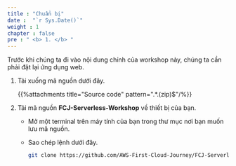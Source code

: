```yaml
---
title : "Chuẩn bị"
date :  "`r Sys.Date()`" 
weight : 1 
chapter : false
pre : " <b> 1. </b> "
---
```

Trước khi chúng ta đi vào nội dung chính của workshop này, chúng ta cần phải đặt lại ứng dụng web.

1. Tải xuống mã nguồn dưới đây.

    {{%attachments title="Source code" pattern=".*\.(zip)$"/%}}

2. Tải mã nguồn **FCJ-Serverless-Workshop** về thiết bị của bạn.
    - Mở một terminal trên máy tính của bạn trong thư mục nơi bạn muốn lưu mã nguồn.
    - Sao chép lệnh dưới đây.

      ```bash
      git clone https://github.com/AWS-First-Cloud-Journey/FCJ-Serverless-Workshop.git
      ```
